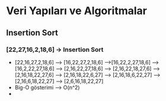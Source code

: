 # Veri Yapıları ve Algoritmalar

## Insertion Sort

### [22,27,16,2,18,6] -> Insertion Sort
- [22,16,27,2,18,6] --> [16,22,27,2,18,6] -->[16,22,2,27,18,6] --> [16,2,22,27,18,6] --> [2,16,22,27,18,6] --> [2,16,22,18,27,6] --> [2,16,18,22,27,6] --> [2,16,18,22,6,27] --> [2,16,18,6,22,27] --> [2,16,6,18,22,27] --> [2,6,16,18,22,27]
- Big-O gösterimi --> O(n^2)
- 
